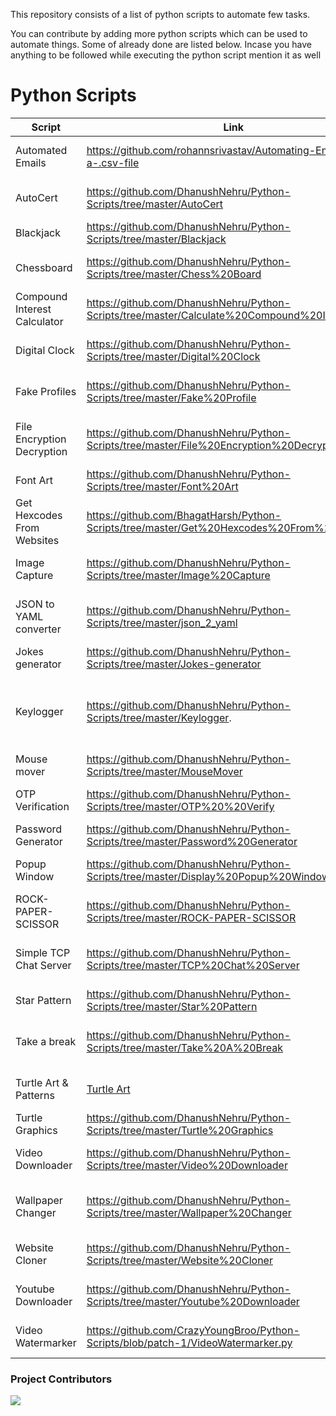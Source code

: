 This repository consists of a list of python scripts to automate few tasks.

You can contribute by adding more python scripts which can be used to automate things. Some of already done are listed below.
Incase you have anything to be followed while executing the python script mention it as well


# Python Scripts

| Script                       | Link                                                                                       | Description                                                                       |
| ---------------------------- | ------------------------------------------------------------------------------------------ | --------------------------------------------------------------------------------- |
| Automated Emails             | https://github.com/rohannsrivastav/Automating-Emails-on-a-.csv-file                        | Send out personalized emails by reading a csv file.                               |
| AutoCert                     | https://github.com/DhanushNehru/Python-Scripts/tree/master/AutoCert                        | A Python script to auto generate e-certificates in bulk.                          |
| Blackjack                    | https://github.com/DhanushNehru/Python-Scripts/tree/master/Blackjack                       | BlackjackGame.py - Plus, let's get 21.                                            |
| Chessboard                   | https://github.com/DhanushNehru/Python-Scripts/tree/master/Chess%20Board                   | Create a chesboard using matplotlib ChessBoard.py                                 |
| Compound Interest Calculator | https://github.com/DhanushNehru/Python-Scripts/tree/master/Calculate%20Compound%20Interest | calculate compound interest.                                                      |
| Digital Clock                | https://github.com/DhanushNehru/Python-Scripts/tree/master/Digital%20Clock                 | Script to preview a digital clock on the terminal                                                                              |
| Fake Profiles                | https://github.com/DhanushNehru/Python-Scripts/tree/master/Fake%20Profile                  | Get many fake profiles using python FakeProfile.py.                               |
| File Encryption Decryption   | https://github.com/DhanushNehru/Python-Scripts/tree/master/File%20Encryption%20Decryption  | Encrypts and Decrypts files using AES Algorithms for Security purposes.           |
| Font Art                     | https://github.com/DhanushNehru/Python-Scripts/tree/master/Font%20Art                      | Display a font art using python FontArt.py.                                       |
| Get Hexcodes From Websites   | https://github.com/BhagatHarsh/Python-Scripts/tree/master/Get%20Hexcodes%20From%20Websites | Generates a python list containing Hexcodes from website.                         |
| Image Capture                | https://github.com/DhanushNehru/Python-Scripts/tree/master/Image%20Capture                 | Capture image from your webcam and save it on your local device.                  |
| JSON to YAML converter       | https://github.com/DhanushNehru/Python-Scripts/tree/master/json_2_yaml                     | Converts JSON file to YAML files. A sample JSON is included for testing.          |
| Jokes generator              | https://github.com/DhanushNehru/Python-Scripts/tree/master/Jokes-generator                 | A script to generates jokes.                                                      |
| Keylogger                    | https://github.com/DhanushNehru/Python-Scripts/tree/master/Keylogger.     | Keylogger that can track your keystrokes, clipboard text, take screenshots at regular intervals, and records audio.              
| Mouse mover                  | https://github.com/DhanushNehru/Python-Scripts/tree/master/MouseMover                      | Moves your mouse every 15 seconds                                                 |
| OTP Verification             | https://github.com/DhanushNehru/Python-Scripts/tree/master/OTP%20%20Verify                 | An OTP Verification Checker OTPVerification.py                                    |
| Password Generator           | https://github.com/DhanushNehru/Python-Scripts/tree/master/Password%20Generator            | Generate a random password                                                        |
| Popup Window                 | https://github.com/DhanushNehru/Python-Scripts/tree/master/Display%20Popup%20Window        | Displaying a popup window DisplayPopupWindow.py                                   |
| ROCK-PAPER-SCISSOR           | https://github.com/DhanushNehru/Python-Scripts/tree/master/ROCK-PAPER-SCISSOR              | A python game Rock Paper Scissor.                                                 |
| Simple TCP Chat Server       | https://github.com/DhanushNehru/Python-Scripts/tree/master/TCP%20Chat%20Server             | Creates a local server on your LAN for receiving and sending messages!            |
| Star Pattern                 | https://github.com/DhanushNehru/Python-Scripts/tree/master/Star%20Pattern                  | Create a star pattern pyramid                                                     |    
| Take a break                 | https://github.com/DhanushNehru/Python-Scripts/tree/master/Take%20A%20Break                | Python code to take a break while working long hours TakeABreak.py          
| Turtle Art & Patterns                | [Turtle Art](https://github.com/DhanushNehru/Python-Scripts/tree/master/Turtle_Art)                | Some few scripts to view turtle art also has prompt based ones               | 
| Turtle Graphics              | https://github.com/DhanushNehru/Python-Scripts/tree/master/Turtle%20Graphics               | Code using turtle graphics                                                        |                                                                       
| Video Downloader             | https://github.com/DhanushNehru/Python-Scripts/tree/master/Video%20Downloader              | Download Videos from youtube to your local system                                                                                  |                                                                                                               
| Wallpaper Changer            | https://github.com/DhanushNehru/Python-Scripts/tree/master/Wallpaper%20Changer             | Automatically change home wallpaper adding a random quote and stock tickers on it |                                                                                               
| Website Cloner               | https://github.com/DhanushNehru/Python-Scripts/tree/master/Website%20Cloner                | Clone any website and open the site in your local IP                              |
| Youtube Downloader           | https://github.com/DhanushNehru/Python-Scripts/tree/master/Youtube%20Downloader            | Download any video from [youtube](https://youtube.com) in video or audio format!
| Video Watermarker           | https://github.com/CrazyYoungBroo/Python-Scripts/blob/patch-1/VideoWatermarker.py            | Adds watermark to any video of your choice with ease!


### Project Contributors
<a href="https://github.com/DhanushNehru/Python-Scripts/graphs/contributors">
<img src="https://contrib.rocks/image?repo=DhanushNehru/Python-Scripts" />
</a>
